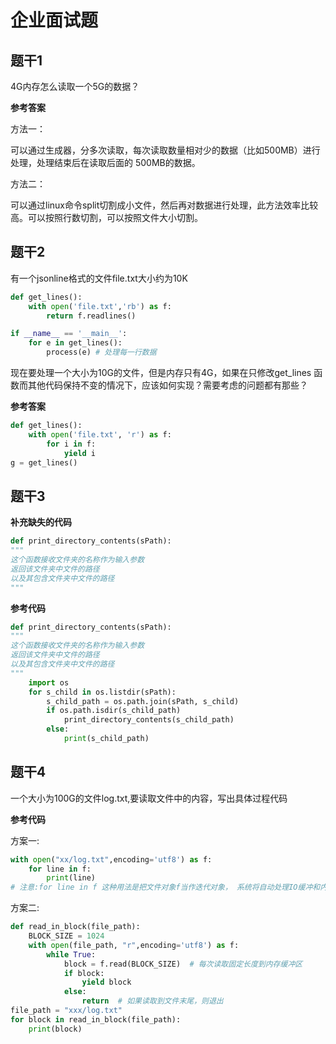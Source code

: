 # 企业面试题

## 题干1

4G内存怎么读取一个5G的数据？

**参考答案**

方法一：

可以通过生成器，分多次读取，每次读取数量相对少的数据（比如500MB）进行处理，处理结束后在读取后面的 500MB的数据。

方法二：

可以通过linux命令split切割成小文件，然后再对数据进行处理，此方法效率比较高。可以按照行数切割，可以按照文件大小切割。

## 题干2

有一个jsonline格式的文件file.txt大小约为10K

```python
def get_lines():
    with open('file.txt','rb') as f:
        return f.readlines()

if __name__ == '__main__':
    for e in get_lines():
        process(e) # 处理每一行数据
```

现在要处理一个大小为10G的文件，但是内存只有4G，如果在只修改get_lines 函数而其他代码保持不变的情况下，应该如何实现？需要考虑的问题都有那些？

**参考答案**

```python
def get_lines():
    with open('file.txt', 'r') as f:
        for i in f:
            yield i
g = get_lines()
```

## 题干3

**补充缺失的代码**

```python
def print_directory_contents(sPath):
"""
这个函数接收文件夹的名称作为输入参数
返回该文件夹中文件的路径
以及其包含文件夹中文件的路径
"""
```

**参考代码**

```python
def print_directory_contents(sPath):
"""
这个函数接收文件夹的名称作为输入参数
返回该文件夹中文件的路径
以及其包含文件夹中文件的路径
"""
    import os
    for s_child in os.listdir(sPath):
        s_child_path = os.path.join(sPath, s_child)
        if os.path.isdir(s_child_path)
            print_directory_contents(s_child_path)
        else:
            print(s_child_path)
```

## 题干4

一个大小为100G的文件log.txt,要读取文件中的内容，写出具体过程代码

**参考代码**

方案一:

```python
with open("xx/log.txt",encoding='utf8') as f:
    for line in f:
        print(line)
# 注意:for line in f 这种用法是把文件对象f当作迭代对象， 系统将自动处理IO缓冲和内存管理
```

方案二:

```python
def read_in_block(file_path):
    BLOCK_SIZE = 1024
    with open(file_path, "r",encoding='utf8') as f:
        while True:
            block = f.read(BLOCK_SIZE)  # 每次读取固定长度到内存缓冲区
            if block:
                yield block
            else:
                return  # 如果读取到文件末尾，则退出
file_path = "xxx/log.txt"
for block in read_in_block(file_path):
    print(block)
```

